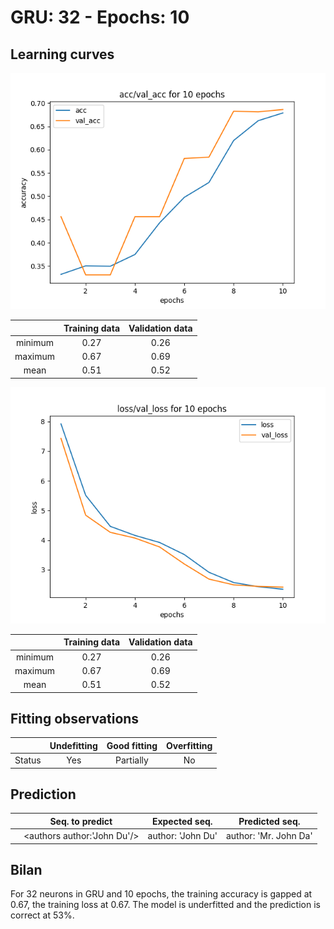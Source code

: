 # GRU: 32 - Epochs: 10

## Learning curves
![accuracy plot](./analysis/compar_epochs/4350/acc_valacc_10.png)

|          |      Training data      |  Validation data |
|:--------:|:-----------------------:|:----------------:|
| minimum  | 0.27                    | 0.26             |
| maximum  | 0.67                    | 0.69             |
|   mean   | 0.51                    | 0.52             |

![loss plot](./analysis/compar_epochs/4350/loss_valloss_10.png)

|          |      Training data      |  Validation data |
|:--------:|:-----------------------:|:----------------:|
| minimum  | 0.27                    | 0.26             |
| maximum  | 0.67                    | 0.69             |
|   mean   | 0.51                    | 0.52             |

## Fitting observations
|        | Undefitting | Good fitting | Overfitting |
|:------:|:-----------:|:------------:|:-----------:|
| Status | Yes | Partially | No |

## Prediction

|        | Seq. to predict | Expected seq. | Predicted seq. |
|:------:|:---------------:|:-------------:|:--------------:|
|        | <authors author:'John Du'/> | author: 'John Du' | author: 'Mr. John Da'|


## Bilan
For 32 neurons in GRU and 10 epochs, the training accuracy is gapped at 0.67, the training loss at 0.67. The model is underfitted and the prediction is correct at 53%.